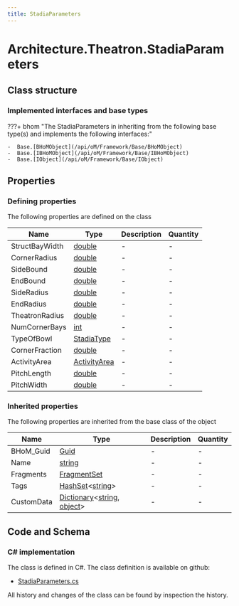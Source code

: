 ```yaml
---
title: StadiaParameters
---
```


# Architecture.Theatron.StadiaParameters



## Class structure

### Implemented interfaces and base types

???+ bhom "The StadiaParameters in inheriting from the following base type(s) and implements the following interfaces:"

    -  Base.[BHoMObject](/api/oM/Framework/Base/BHoMObject)
    -  Base.[IBHoMObject](/api/oM/Framework/Base/IBHoMObject)
    -  Base.[IObject](/api/oM/Framework/Base/IObject)


## Properties



### Defining properties

The following properties are defined on the class

| Name             | Type             | Description      | Quantity         |
|------------------|------------------|------------------|------------------|
| StructBayWidth | [double](https://learn.microsoft.com/en-us/dotnet/api/System.Double?view=netstandard-2.0) | - | - |
| CornerRadius | [double](https://learn.microsoft.com/en-us/dotnet/api/System.Double?view=netstandard-2.0) | - | - |
| SideBound | [double](https://learn.microsoft.com/en-us/dotnet/api/System.Double?view=netstandard-2.0) | - | - |
| EndBound | [double](https://learn.microsoft.com/en-us/dotnet/api/System.Double?view=netstandard-2.0) | - | - |
| SideRadius | [double](https://learn.microsoft.com/en-us/dotnet/api/System.Double?view=netstandard-2.0) | - | - |
| EndRadius | [double](https://learn.microsoft.com/en-us/dotnet/api/System.Double?view=netstandard-2.0) | - | - |
| TheatronRadius | [double](https://learn.microsoft.com/en-us/dotnet/api/System.Double?view=netstandard-2.0) | - | - |
| NumCornerBays | [int](https://learn.microsoft.com/en-us/dotnet/api/System.Int32?view=netstandard-2.0) | - | - |
| TypeOfBowl | [StadiaType](/api/oM/Analytical/Architecture/Theatron/StadiaType) | - | - |
| CornerFraction | [double](https://learn.microsoft.com/en-us/dotnet/api/System.Double?view=netstandard-2.0) | - | - |
| ActivityArea | [ActivityArea](/api/oM/Analytical/Architecture/Theatron/ActivityArea) | - | - |
| PitchLength | [double](https://learn.microsoft.com/en-us/dotnet/api/System.Double?view=netstandard-2.0) | - | - |
| PitchWidth | [double](https://learn.microsoft.com/en-us/dotnet/api/System.Double?view=netstandard-2.0) | - | - |


### Inherited properties
The following properties are inherited from the base class of the object

| Name             | Type             | Description      | Quantity         |
|------------------|------------------|------------------|------------------|
| BHoM_Guid | [Guid](https://learn.microsoft.com/en-us/dotnet/api/System.Guid?view=netstandard-2.0) | - | - |
| Name | [string](https://learn.microsoft.com/en-us/dotnet/api/System.String?view=netstandard-2.0) | - | - |
| Fragments | [FragmentSet](/api/oM/Framework/Base/FragmentSet) | - | - |
| Tags | [HashSet](https://learn.microsoft.com/en-us/dotnet/api/System.Collections.Generic.HashSet-1?view=netstandard-2.0)&lt;[string](https://learn.microsoft.com/en-us/dotnet/api/System.String?view=netstandard-2.0)&gt; | - | - |
| CustomData | [Dictionary](https://learn.microsoft.com/en-us/dotnet/api/System.Collections.Generic.Dictionary-2?view=netstandard-2.0)&lt;[string](https://learn.microsoft.com/en-us/dotnet/api/System.String?view=netstandard-2.0), [object](https://learn.microsoft.com/en-us/dotnet/api/System.Object?view=netstandard-2.0)&gt; | - | - |


## Code and Schema

### C# implementation

The class is defined in C#. The class definition is available on github:

- [StadiaParameters.cs](https://github.com/BHoM/BHoM/blob/develop/Architecture_oM/Theatron/Parameters/StadiaParameters.cs)

All history and changes of the class can be found by inspection the history.
